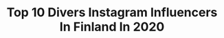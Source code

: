 ---
title: Top 10 Divers Instagram Influencers In Finland In 2020
description: >-
  Find top divers Instagram influencers in Finland in 2020. Most popular hashtags: #finland #nature #sunset #helsinki.
platform: Instagram
hits: 9
text_top: See the top-rated Instagram influencers on inBeat.
text_bottom: inBeat has 9 Instagram influencers like this in Finland for you to work with.
profiles:
  - username: "monkeypawproductions"
    fullname: >-
      Monkeypaw Productions
    bio: >-
      Production company from the mind of @jordanpeele. Elevating genre to make diverse, epic & fun films — Social Thrillers, Horror, Sci-fi, Fantasy.
    location: "Finland"
    followers: 26919
    engagement: 407
    commentsToLikes: 0.026617
    id: ck0vx0wz5wkwm0i19nbfwe55a
    verified: false
    hashtags: "#hunters, #candyman, #thelastog, #jointhespades"
  - username: "eliaszin"
    fullname: >-
      Elias Zinger
    bio: >-
      helsinki, FI 🇫🇮 “do you like bread?” 🏐📸🏋🏻‍♂️⛰
    location: "Finland"
    followers: 9336
    engagement: 482
    commentsToLikes: 0.016307
    id: ck8tbiyv7vvmc0j78rfxz16nu
    verified: false
    hashtags: "#shootmoreportraits, #canon, #hiking, #hikingtheglobe"
  - username: "valtteriluomaaho"
    fullname: >-
      Valtteri Luoma-aho
    bio: >-
      150613 ❤️ Parkour🚶🏻 @teamfarang ◲ 📩: Luoma.aho.valtteri@gmail.com ☢️Farang-S2020☢️
    location: "Finland"
    followers: 79992
    engagement: 768
    commentsToLikes: 0.011478
    id: ck5zobtzbq7nx0i14wv5ow2ck
    verified: false
    hashtags: "#pkfr, #freerunning, #diving, #frontflipfriday"
  - username: "terveiset_paivantasaajalta"
    fullname: >-
      Terveiset päiväntasaajalta
    bio: >-
      'ᵍʳᵉᵉᵗᶤᶰᵍˢ ᶠʳᵒᵐ ᵉᵠᵘᵃᵗᵒʳ' ↠ Sandra & Topias, from Finland ★ Indonesia, Raja Ampat | Working @doberaieco ↓ "Hei, haluaisitteko lähteä kotiin?"
    location: "Finland"
    followers: 3784
    engagement: 1084
    commentsToLikes: 0.047292
    id: ckaos37uipyja0i78d12q9fld
    verified: false
    hashtags: "#paradisehotel, #papua, #finnishgirl, #wonderfulindonesia"
  - username: "jelena.coe"
    fullname: >-
      ᴊᴇʟᴇɴᴀ ᴄᴏᴇ ᴘʜᴏᴛᴏɢʀᴀᴘʜʏ ®
    bio: >-
      • 𝙿𝚘𝚛𝚝𝚛𝚊𝚒𝚝 | 𝙵𝚒𝚗𝚎 𝙰𝚛𝚝 | 𝙵𝚊𝚜𝚑𝚒𝚘𝚗 | 𝚃𝚛𝚊𝚟𝚎𝚕 𝙿𝚑𝚘𝚝𝚘𝚐𝚛𝚊𝚙𝚑𝚎𝚛 •
    location: "Finland"
    followers: 10460
    engagement: 849
    commentsToLikes: 0.025210
    id: ck0vwknmou9o30i19u0a32b6p
    verified: false
    hashtags: "#smile, #dorcol, #womanphotographer, #besafe"
  - username: "karris_.frames"
    fullname: >-
      Kari Huttunen
    bio: >-
      Moments along the way. 🇫🇮 Photos taken up to a few days earlier. No 👻 📷Olympus EM1 mii 📷Fujifilm X-T3 #kymijoki #valkmusa
    location: "Finland"
    followers: 3281
    engagement: 1923
    commentsToLikes: 0.044702
    id: ck15semvzcmjb0i19cfnvlzq0
    verified: false
    hashtags: "#twilightsky, #discoveringfinland, #nordicmood, #sunsetmood"
  - username: "points.of.score"
    fullname: >-
      Kari.Lammervo
    bio: >-
      Kari Lammervo official First is winner Second is best
    location: "Finland"
    followers: 4770
    engagement: 2017
    commentsToLikes: 0.022706
    id: ck6tk8yha48cl0j71u03ozo7v
    verified: false
    hashtags: "#reflections, #aurajoki, #water, #cute"
  - username: "neahenriiikka"
    fullname: >-
      ♔  𝓝  𝓮  𝓪
    bio: >-
      🇫🇮 𝟐𝟕 📧 𝓝𝓮𝓪.𝓪𝓱𝓸1@𝓰𝓶𝓪𝓲𝓵.𝓬𝓸𝓶
    location: "Finland"
    followers: 2674
    engagement: 1167
    commentsToLikes: 0.111184
    id: ckap7bklyjd5b0i78vads2sbc
    verified: false
    hashtags: "#dealfrompromoty, #ad, #helsinki, #modernistiporoa"
  - username: "____jaana____"
    fullname: >-
      💎Jaana 💎
    bio: >-
      🇫🇮 Traveling, nature, my life 💎 Retkeilyautojuttuja ja matkailua: @living_in_sprintervan👈 All pics are mine ©️
    location: "Finland"
    followers: 7531
    engagement: 1336
    commentsToLikes: 0.021321
    id: ck5hmwsewmrqu0i118ufjvezb
    verified: false
    hashtags: "#nature, #finland, #discoverfinland, #finland4seasons"
---
